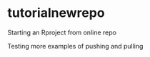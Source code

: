 # tutorialnewrepo
Starting an Rproject from online repo

Testing more examples of pushing and pulling
